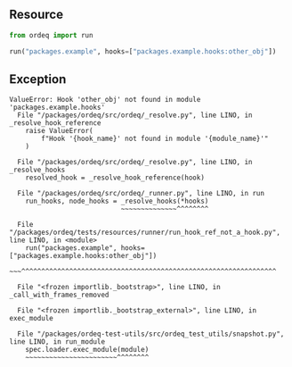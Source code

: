 ## Resource

```python
from ordeq import run

run("packages.example", hooks=["packages.example.hooks:other_obj"])

```

## Exception

```text
ValueError: Hook 'other_obj' not found in module 'packages.example.hooks'
  File "/packages/ordeq/src/ordeq/_resolve.py", line LINO, in _resolve_hook_reference
    raise ValueError(
        f"Hook '{hook_name}' not found in module '{module_name}'"
    )

  File "/packages/ordeq/src/ordeq/_resolve.py", line LINO, in _resolve_hooks
    resolved_hook = _resolve_hook_reference(hook)

  File "/packages/ordeq/src/ordeq/_runner.py", line LINO, in run
    run_hooks, node_hooks = _resolve_hooks(*hooks)
                            ~~~~~~~~~~~~~~^^^^^^^^

  File "/packages/ordeq/tests/resources/runner/run_hook_ref_not_a_hook.py", line LINO, in <module>
    run("packages.example", hooks=["packages.example.hooks:other_obj"])
    ~~~^^^^^^^^^^^^^^^^^^^^^^^^^^^^^^^^^^^^^^^^^^^^^^^^^^^^^^^^^^^^^^^^

  File "<frozen importlib._bootstrap>", line LINO, in _call_with_frames_removed

  File "<frozen importlib._bootstrap_external>", line LINO, in exec_module

  File "/packages/ordeq-test-utils/src/ordeq_test_utils/snapshot.py", line LINO, in run_module
    spec.loader.exec_module(module)
    ~~~~~~~~~~~~~~~~~~~~~~~^^^^^^^^

```